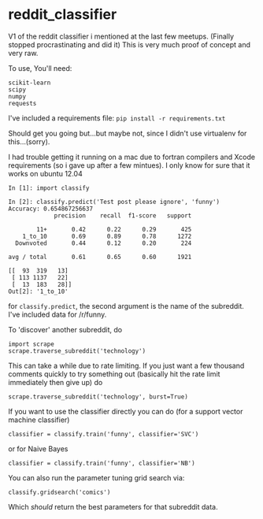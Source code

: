 reddit_classifier
=================


V1 of the reddit classifier i mentioned at the last few meetups. (Finally stopped procrastinating and did it)
This is very much proof of concept and very raw.


To use, You'll need:
```
scikit-learn
scipy
numpy
requests
```

I've included a requirements file: `pip install -r requirements.txt`

Should get you going but...but maybe not, since I didn't use virtualenv for this...(sorry).

I had trouble getting it running on a mac due to fortran compilers and Xcode requirements
(so i gave up after a few mintues). I only know for sure that it works on ubuntu 12.04


```
In [1]: import classify

In [2]: classify.predict('Test post please ignore', 'funny')
Accuracy: 0.654867256637
             precision    recall  f1-score   support

        11+       0.42      0.22      0.29       425
    1_to_10       0.69      0.89      0.78      1272
  Downvoted       0.44      0.12      0.20       224

avg / total       0.61      0.65      0.60      1921

[[  93  319   13]
 [ 113 1137   22]
 [  13  183   28]]
Out[2]: '1_to_10'
```


for `classify.predict`, the second argument is the name of the subreddit. I've included data for /r/funny.

To 'discover' another subreddit, do

```
import scrape
scrape.traverse_subreddit('technology')
```
This can take a while due to rate limiting.
If you just want a few thousand comments quickly to try something out (basically hit the rate limit immediately then give up)
do
```
scrape.traverse_subreddit('technology', burst=True)
```

If you want to use the classifier directly you can do (for a support vector machine classifier)

```
classifier = classify.train('funny', classifier='SVC')
```

or for Naive Bayes

```
classifier = classify.train('funny', classifier='NB')
```

You can also run the parameter tuning grid search via:

```
classify.gridsearch('comics')
```

Which *should* return the best parameters for that subreddit data.



